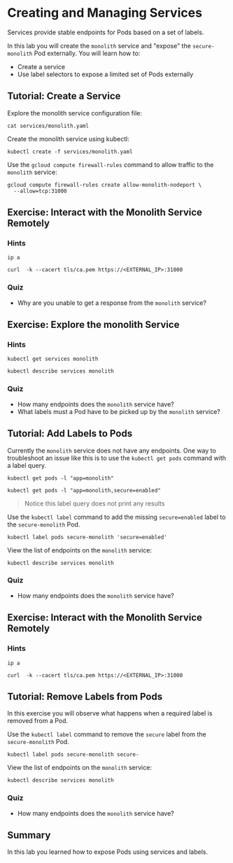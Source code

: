 # Creating and Managing Services

Services provide stable endpoints for Pods based on a set of labels.

In this lab you will create the `monolith` service and "expose" the `secure-monolith` Pod externally. You will learn how to:

* Create a service
* Use label selectors to expose a limited set of Pods externally

## Tutorial: Create a Service

Explore the monolith service configuration file:

```
cat services/monolith.yaml 
```

Create the monolith service using kubectl:

```
kubectl create -f services/monolith.yaml
```

Use the `gcloud compute firewall-rules` command to allow traffic to the `monolith` service:

```
gcloud compute firewall-rules create allow-monolith-nodeport \
  --allow=tcp:31000
```

## Exercise: Interact with the Monolith Service Remotely

### Hints

```
ip a
```

```
curl  -k --cacert tls/ca.pem https://<EXTERNAL_IP>:31000
```

### Quiz

* Why are you unable to get a response from the `monolith` service?

## Exercise: Explore the monolith Service

### Hints

```
kubectl get services monolith
```

```
kubectl describe services monolith
```

### Quiz

* How many endpoints does the `monolith` service have?
* What labels must a Pod have to be picked up by the `monolith` service?

## Tutorial: Add Labels to Pods

Currently the `monolith` service does not have any endpoints. One way to troubleshoot an issue like this is to use the `kubectl get pods` command with a label query.

```
kubectl get pods -l "app=monolith"
```

```
kubectl get pods -l "app=monolith,secure=enabled"
```

> Notice this label query does not print any results

Use the `kubectl label` command to add the missing `secure=enabled` label to the `secure-monolith` Pod.

```
kubectl label pods secure-monolith 'secure=enabled'
```

View the list of endpoints on the `monolith` service:

```
kubectl describe services monolith
```

### Quiz

* How many endpoints does the `monolith` service have?

## Exercise: Interact with the Monolith Service Remotely

### Hints

```
ip a
```

```
curl  -k --cacert tls/ca.pem https://<EXTERNAL_IP>:31000
```

## Tutorial: Remove Labels from Pods

In this exercise you will observe what happens when a required label is removed from a Pod.

Use the `kubectl label` command to remove the `secure` label from the `secure-monolith` Pod.

```
kubectl label pods secure-monolith secure-
```

View the list of endpoints on the `monolith` service:

```
kubectl describe services monolith
```

### Quiz

* How many endpoints does the `monolith` service have?

## Summary

In this lab you learned how to expose Pods using services and labels.
